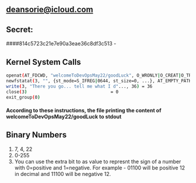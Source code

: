 ## deansorie@icloud.com

## Secret:
####814c5723c21e7e90a3eae36c8df3c513  -

## Kernel System Calls
```bash
openat(AT_FDCWD, "welcomeToDevOpsMay22/goodLuck", O_WRONLY|O_CREAT|O_TRUNC, 0666) = 3
newfstatat(3, "", {st_mode=S_IFREG|0644, st_size=0, ...}, AT_EMPTY_PATH) = 0
write(3, "There you go... tell me what I d"..., 36) = 36
close(3)                                = 0
exit_group(0)
```
#### According to these instructions, the file printing the content of welcomeToDevOpsMay22/goodLuck to stdout

## Binary Numbers

1. 7, 4, 22
2. 0-255
3. You can use the extra bit to as value to represnt the sign of a number with 0=positive and 1=negative.
   For example - 01100 will be positive 12 in decimal and 11100 will be negative 12.
